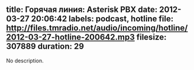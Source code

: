 title: Горячая линия: Asterisk PBX
date: 2012-03-27 20:06:42
labels: podcast, hotline
file: http://files.tmradio.net/audio/incoming/hotline/2012-03-27-hotline-200642.mp3
filesize: 307889
duration: 29
---
No description.